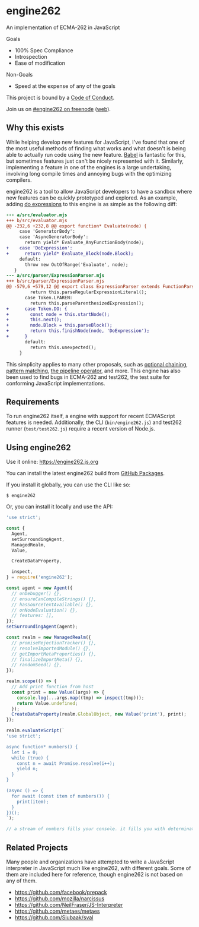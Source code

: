 # engine262

An implementation of ECMA-262 in JavaScript

Goals
- 100% Spec Compliance
- Introspection
- Ease of modification

Non-Goals
- Speed at the expense of any of the goals

This project is bound by a [Code of Conduct][COC].

Join us on [#engine262 on freenode][irc] ([web][irc-webchat]).

## Why this exists

While helping develop new features for JavaScript, I've found that one of the
most useful methods of finding what works and what doesn't is being able to
actually run code using the new feature. [Babel][] is fantastic for this, but
sometimes features just can't be nicely represented with it. Similarly,
implementing a feature in one of the engines is a large undertaking, involving
long compile times and annoying bugs with the optimizing compilers.

engine262 is a tool to allow JavaScript developers to have a sandbox where new
features can be quickly prototyped and explored. As an example, adding
[do expressions][] to this engine is as simple as the following diff:

```diff
--- a/src/evaluator.mjs
+++ b/src/evaluator.mjs
@@ -232,6 +232,8 @@ export function* Evaluate(node) {
     case 'GeneratorBody':
     case 'AsyncGeneratorBody':
       return yield* Evaluate_AnyFunctionBody(node);
+    case 'DoExpression':
+      return yield* Evaluate_Block(node.Block);
     default:
       throw new OutOfRange('Evaluate', node);
   }
--- a/src/parser/ExpressionParser.mjs
+++ b/src/parser/ExpressionParser.mjs
@@ -579,6 +579,12 @@ export class ExpressionParser extends FunctionParser {
         return this.parseRegularExpressionLiteral();
       case Token.LPAREN:
         return this.parseParenthesizedExpression();
+      case Token.DO: {
+        const node = this.startNode();
+        this.next();
+        node.Block = this.parseBlock();
+        return this.finishNode(node, 'DoExpression');
+      }
       default:
         return this.unexpected();
     }
```

This simplicity applies to many other proposals, such as [optional chaining][],
[pattern matching][], [the pipeline operator][], and more. This engine has also
been used to find bugs in ECMA-262 and test262, the test suite for
conforming JavaScript implementations.

## Requirements

To run engine262 itself, a engine with support for recent ECMAScript features
is needed. Additionally, the CLI (`bin/engine262.js`) and test262 runner
(`test/test262.js`) require a recent version of Node.js.

## Using engine262

Use it online: https://engine262.js.org

You can install the latest engine262 build from [GitHub Packages][].

If you install it globally, you can use the CLI like so:

`$ engine262`

Or, you can install it locally and use the API:

```js
'use strict';

const {
  Agent,
  setSurroundingAgent,
  ManagedRealm,
  Value,

  CreateDataProperty,

  inspect,
} = require('engine262');

const agent = new Agent({
  // onDebugger() {},
  // ensureCanCompileStrings() {},
  // hasSourceTextAvailable() {},
  // onNodeEvaluation() {},
  // features: [],
});
setSurroundingAgent(agent);

const realm = new ManagedRealm({
  // promiseRejectionTracker() {},
  // resolveImportedModule() {},
  // getImportMetaProperties() {},
  // finalizeImportMeta() {},
  // randomSeed() {},
});

realm.scope(() => {
  // Add print function from host
  const print = new Value((args) => {
    console.log(...args.map((tmp) => inspect(tmp)));
    return Value.undefined;
  });
  CreateDataProperty(realm.GlobalObject, new Value('print'), print);
});

realm.evaluateScript(`
'use strict';

async function* numbers() {
  let i = 0;
  while (true) {
    const n = await Promise.resolve(i++);
    yield n;
  }
}

(async () => {
  for await (const item of numbers()) {
    print(item);
  }
})();
`);

// a stream of numbers fills your console. it fills you with determination.
```

## Related Projects

Many people and organizations have attempted to write a JavaScript interpreter
in JavaScript much like engine262, with different goals. Some of them are
included here for reference, though engine262 is not based on any of them.

- https://github.com/facebook/prepack
- https://github.com/mozilla/narcissus
- https://github.com/NeilFraser/JS-Interpreter
- https://github.com/metaes/metaes
- https://github.com/Siubaak/sval

[Babel]: https://babeljs.io/
[COC]: https://github.com/engine262/engine262/blob/master/CODE_OF_CONDUCT.md
[do expressions]: https://github.com/tc39/proposal-do-expressions
[irc]: ircs://chat.freenode.net:6697/engine262
[irc-webchat]: https://webchat.freenode.net/?channels=engine262
[optional chaining]: https://github.com/tc39/proposal-optional-chaining
[pattern matching]: https://github.com/tc39/proposal-pattern-matching
[the pipeline operator]: https://github.com/tc39/proposal-pipeline-operator
[GitHub Packages]: https://github.com/engine262/engine262/packages
